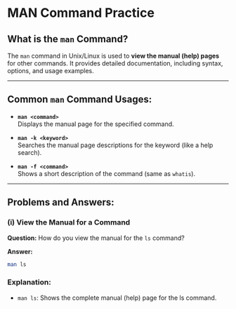 # MAN Command Practice

## What is the `man` Command?

The `man` command in Unix/Linux is used to **view the manual (help) pages** for other commands. It provides detailed documentation, including syntax, options, and usage examples.

---

## Common `man` Command Usages:

- **`man <command>`**  
  Displays the manual page for the specified command.

- **`man -k <keyword>`**  
  Searches the manual page descriptions for the keyword (like a help search).

- **`man -f <command>`**  
  Shows a short description of the command (same as `whatis`).

---

## Problems and Answers:

### (i) View the Manual for a Command
**Question:**
How do you view the manual for the `ls` command?

**Answer:**
```bash
man ls
```
### Explanation:

- `man ls`: Shows the complete manual (help) page for the ls command.



